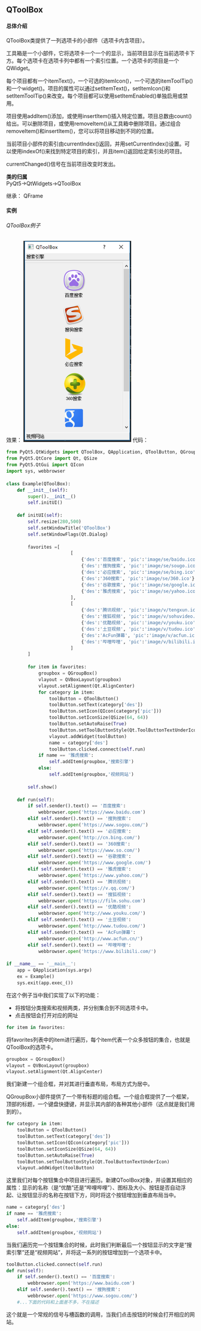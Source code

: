 ## QToolBox
#### 总体介绍
QToolBox类提供了一列选项卡的小部件（选项卡内含项目）。

工具箱是一个小部件，它将选项卡一个一个的显示，当前项目显示在当前选项卡下方。每个选项卡在选项卡列中都有一个索引位置。一个选项卡的项目是一个QWidget。

每个项目都有一个itemText()，一个可选的itemIcon()，一个可选的itemToolTip()和一个widget()。项目的属性可以通过setItemText()，setItemIcon()和setItemToolTip()来改变。每个项目都可以使用setItemEnabled()单独启用或禁用。

项目使用addItem()添加，或使用insertItem()插入特定位置。项目总数由count()给出。可以删除项目，或使用removeItem()从工具箱中删除项目。通过组合removeItem()和insertItem()，您可以将项目移动到不同的位置。

当前项目小部件的索引由currentIndex()返回，并用setCurrentIndex()设置。可以使用indexOf()来找到特定项目的索引，并且item()返回给定索引处的项目。

currentChanged()信号在当前项目改变时发出。

**类的归属**    
PyQt5->QtWidgets->QToolBox

继承：
QFrame

#### 实例
###### QToolBox例子
效果：
![](assets/markdown-img-paste-20190316232201643.png)
代码：
```python
from PyQt5.QtWidgets import QToolBox, QApplication, QToolButton, QGroupBox, QVBoxLayout
from PyQt5.QtCore import Qt, QSize
from PyQt5.QtGui import QIcon
import sys, webbrowser

class Example(QToolBox):
    def __init__(self):
        super().__init__()
        self.initUI()

    def initUI(self):
        self.resize(280,500)
        self.setWindowTitle('QToolBox')
        self.setWindowFlags(Qt.Dialog)

        favorites =[
                        [
                            {'des':'百度搜索', 'pic':'image/se/baidu.ico'},
                            {'des':'搜狗搜索', 'pic':'image/se/sougo.ico'},
                            {'des':'必应搜索', 'pic':'image/se/bing.ico'},
                            {'des':'360搜索', 'pic':'image/se/360.ico'},
                            {'des':'谷歌搜索', 'pic':'image/se/google.ico'},
                            {'des':'雅虎搜索', 'pic':'image/se/yahoo.ico'}
                        ],
                        [
                            {'des':'腾讯视频', 'pic':'image/v/tengxun.ico'},
                            {'des':'搜狐视频', 'pic':'image/v/sohuvideo.ico'},
                            {'des':'优酷视频', 'pic':'image/v/youku.ico'},
                            {'des':'土豆视频', 'pic':'image/v/tudou.ico'},
                            {'des':'AcFun弹幕', 'pic':'image/v/acfun.ico'},
                            {'des':'哔哩哔哩', 'pic':'image/v/bilibili.ico'}
                        ]
        ]

        for item in favorites:
            groupbox = QGroupBox()
            vlayout = QVBoxLayout(groupbox)
            vlayout.setAlignment(Qt.AlignCenter)
            for category in item:
                toolButton = QToolButton()
                toolButton.setText(category['des'])
                toolButton.setIcon(QIcon(category['pic']))
                toolButton.setIconSize(QSize(64, 64))
                toolButton.setAutoRaise(True)
                toolButton.setToolButtonStyle(Qt.ToolButtonTextUnderIcon)
                vlayout.addWidget(toolButton)
                name = category['des']  
                toolButton.clicked.connect(self.run)
            if name == '雅虎搜索':
                self.addItem(groupbox,'搜索引擎')
            else:
                self.addItem(groupbox,'视频网站')

        self.show()
    
    def run(self):
        if self.sender().text() == '百度搜索':
            webbrowser.open('https://www.baidu.com')
        elif self.sender().text() == '搜狗搜索':
            webbrowser.open('https://www.sogou.com/')
        elif self.sender().text() == '必应搜索':
            webbrowser.open('http://cn.bing.com/')
        elif self.sender().text() == '360搜索':
            webbrowser.open('https://www.so.com/')
        elif self.sender().text() == '谷歌搜索':
            webbrowser.open('https://www.google.com/')
        elif self.sender().text() == '雅虎搜索':
            webbrowser.open('https://www.yahoo.com/')
        elif self.sender().text() == '腾讯视频':
            webbrowser.open('https://v.qq.com/')
        elif self.sender().text() == '搜狐视频':
            webbrowser.open('https://film.sohu.com')
        elif self.sender().text() == '优酷视频':
            webbrowser.open('http://www.youku.com/')
        elif self.sender().text() == '土豆视频':
            webbrowser.open('http://www.tudou.com/')
        elif self.sender().text() == 'AcFun弹幕':
            webbrowser.open('http://www.acfun.cn/')
        elif self.sender().text() == '哔哩哔哩':
            webbrowser.open('https://www.bilibili.com/')

if __name__ == '__main__':
    app = QApplication(sys.argv)
    ex = Example()
    sys.exit(app.exec_())
```
在这个例子当中我们实现了以下的功能：  
* 将按钮分类搜索和视频两类，并分别集合到不同选项卡中。  
* 点击按钮会打开对应的网址  

```python
for item in favorites:
```
将favorites列表中的item进行遍历，每个item代表一个众多按钮的集合，也就是QToolBox的选项卡。

```python
groupbox = QGroupBox()
vlayout = QVBoxLayout(groupbox)
vlayout.setAlignment(Qt.AlignCenter)
```
我们新建一个组合框，并对其进行垂直布局，布局方式为居中。

QGroupBox小部件提供了一个带有标题的组合框。一个组合框提供了一个框架，顶部的标题，一个键盘快捷键，并显示其内部的各种其他小部件（这点就是我们用到的）。

```python
for category in item:
    toolButton = QToolButton()
    toolButton.setText(category['des'])
    toolButton.setIcon(QIcon(category['pic']))
    toolButton.setIconSize(QSize(64, 64))
    toolButton.setAutoRaise(True)
    toolButton.setToolButtonStyle(Qt.ToolButtonTextUnderIcon)
    vlayout.addWidget(toolButton)
```
这里我们对每个按钮集合中项目进行遍历。新建QToolBox对象，并设置其相应的属性：显示的名称（是“优酷”还是“哔哩哔哩”）、图标及大小、按钮是否自动浮起、让按钮显示的名称在按钮下方，同时将这个按钮增加到垂直布局当中。

```python
name = category['des']
if name == '雅虎搜索':
    self.addItem(groupbox,'搜索引擎')
else:
    self.addItem(groupbox,'视频网站')
```
当我们遍历完一个按钮集合的时候，此时我们判断最后一个按钮显示的文字是“搜索引擎”还是“视频网站”，并将这一系列的按钮增加到一个选项卡中。

```python
toolButton.clicked.connect(self.run)
def run(self):
    if self.sender().text() == '百度搜索':
        webbrowser.open('https://www.baidu.com')
    elif self.sender().text() == '搜狗搜索':
        webbrowser.open('https://www.sogou.com/')
    #...下面的代码和上面差不多，不在描述
```
这个就是一个常规的信号与槽函数的调用，当我们点击按钮的时候会打开相应的网站。
